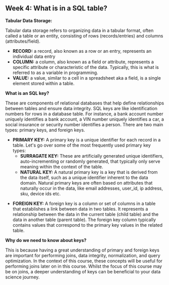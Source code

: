 <h2> Week 4: What is in a SQL table?</h2>

<b>Tabular Data Storage:</b>
<p>Tabular data storage refers to organizing data in a tabular format, often called a table or an entity, consisting of rows (records/entries) and columns (attributes/field).</p>
<ul>
<li><b>RECORD:</b> a record, also known as a row or an entry, represents an individual data entry</li>
<li><b>COLUMN:</b> a column, also known as a field or attribute, represents a specific attribute or characteristic of the data. Typically, this is what is referred to as a variable in programming.</li>
<li><b>VALUE:</b> a value, similar to a cell in a spreadsheet aka a field, is a single element stored within a table.</li>
</ul>

<b> What is an SQL key? </b>
<p> These are components of relational databases that help define relationships between tables and ensure data integrity. SQL keys are like identification numbers for rows in a database table. For instance, a bank
account number uniquely identifies a bank account, a VIN number uniquely identifies a car, a social
insurance or security number identifies a person. There are two main types: primary keys, and foreign keys.</p>

<ul><li><b>PRIMARY KEY:</b>
A primary key is a unique identifier for each record in a table. Let's go over some of the most frequently used primary key types:
<ul>
<li><b>SURRAGATE KEY:</b>
  These are artificially generated unique identifiers, auto-incrementing or randomly generated, that typically only serve meaning within the context of the table.
<li><b>NATURAL KEY:</b> A natural primary key is a key that is derived from the data itself, such as a unique identifier inherent to the data domain. 
  Natural primary keys are often based on attributes that naturally occur in the data, like email addresses, user_id, ip address, sku, device ids etc.</li>
</ul></li></ul>

<ul><li><b>FOREIGN KEY:</b>
A foreign key is a column or set of columns in a table that establishes a link between data in two tables.
It represents a relationship between the data in the current table (child table) and the data in another table (parent table).
The foreign key column typically contains values that correspond to the primary key values in the related table.</li></ul>

<b>Why do we need to know about keys?</b>

<p>This is because having a great understanding of primary and foreign keys are important for performing joins,  data integrity, normalization, and query optimization. In the context of this course, these concepts will be  useful for performing joins later on in this course. Whilst the focus of this course may be on joins, a deeper understanding of keys can be beneficial to your data science journey.</p>

